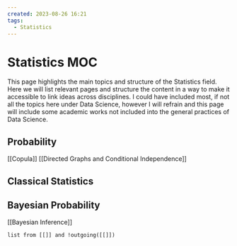 ```yaml
---
created: 2023-08-26 16:21
tags:
  - Statistics
---
```

# Statistics MOC

This page highlights the main topics and structure of the Statistics field. Here we will list relevant pages and structure the content in a way to make it accessible to link ideas across disciplines. I could have included most, if not all the topics here under Data Science, however I will refrain and this page will include some academic works not included into the general practices of Data Science.

## Probability
[[Copula]]
[[Directed Graphs and Conditional Independence]]
## Classical Statistics
## Bayesian Probability
[[Bayesian Inference]]

```dataview
list from [[]] and !outgoing([[]])
```
